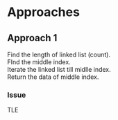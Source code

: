 # Approaches

## Approach 1  

Find the length of linked list (count).  
FInd the middle index.  
Iterate the linked list till midlle index.  
Return the data of middle index.  

### Issue

TLE  
